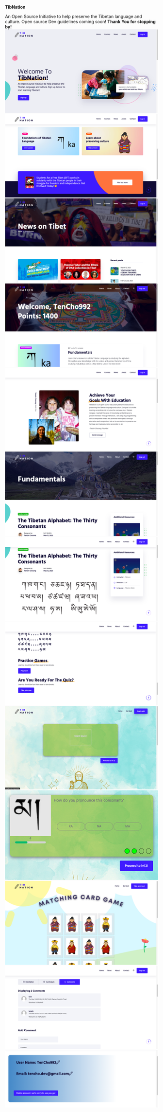 **TibNation**

An Open Source Initiative to help preserve the Tibetan language and culture.
Open source Dev guidelines coming soon!
**Thank You for stopping by!**
<img src='public/assets/img/readme/home.png'>
<img src='public/assets/img/readme/home2.png'>
<img src='public/assets/img/readme/news.png'>
<img src='public/assets/img/readme/courseList.png'>
<img src='public/assets/img/readme/about.png'>
<img src='public/assets/img/readme/fundamentals.png'>
<img src='public/assets/img/readme/courseDetails.png'>
<img src='public/assets/img/readme/courseDetails2.png'>
<img src='public/assets/img/readme/testfull.png'>
<img src='public/assets/img/readme/test.png'>
<img src='public/assets/img/readme/game.png'>
<img src='public/assets/img/readme/comments.png'>
<img src='public/assets/img/readme/accountedit.png'>




